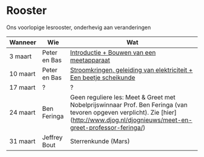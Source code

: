 # Rooster

Ons voorlopige lesrooster, onderhevig aan veranderingen

Wanneer|Wie|Wat
---|---|---
3 maart|Peter en Bas|[Introductie + Bouwen van een meetapparaat](/Lessen/3maart.md)
10 maart|Peter en Bas|[Stroomkringen, geleiding van elektriciteit + Een beetje scheikunde](/Lessen/10maart.md)
17 maart|?|?
24 maart|Ben Feringa|Geen reguliere les: Meet & Greet met Nobelprijswinnaar Prof. Ben Feringa (van tevoren opgeven verplicht). Zie [hier] (http://www.djog.nl/djognieuws/meet-en-greet-professor-feringa/)
31 maart|Jeffrey Bout|Sterrenkunde (Mars)
